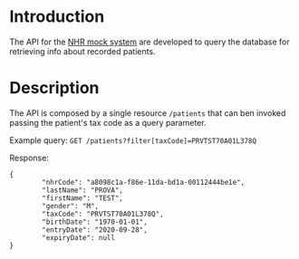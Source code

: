 # Introduction

The API for the [NHR mock system](https://github.com/Morail/introsde_project_ws_nhr) are developed to query the database for retrieving info about recorded patients.

# Description

The API is composed by a single resource `/patients` that can ben invoked passing the patient's tax code as a query parameter.

Example query:
 `GET /patients?filter[taxCode]=PRVTST70A01L378Q`

Response:

    {
            "nhrCode": "a8098c1a-f86e-11da-bd1a-00112444be1e",
            "lastName": "PROVA",
            "firstName": "TEST",
            "gender": "M",
            "taxCode": "PRVTST70A01L378Q",
            "birthDate": "1970-01-01",
            "entryDate": "2020-09-28",
            "expiryDate": null
    }
